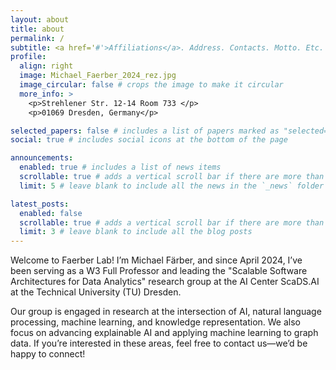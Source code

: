 ```yaml
---
layout: about
title: about
permalink: /
subtitle: <a href='#'>Affiliations</a>. Address. Contacts. Motto. Etc.
profile:
  align: right
  image: Michael_Faerber_2024_rez.jpg
  image_circular: false # crops the image to make it circular
  more_info: >
    <p>Strehlener Str. 12-14 Room 733 </p>
    <p>01069 Dresden, Germany</p>

selected_papers: false # includes a list of papers marked as "selected={true}"
social: true # includes social icons at the bottom of the page

announcements:
  enabled: true # includes a list of news items
  scrollable: true # adds a vertical scroll bar if there are more than 3 news items
  limit: 5 # leave blank to include all the news in the `_news` folder

latest_posts:
  enabled: false
  scrollable: true # adds a vertical scroll bar if there are more than 3 new posts items
  limit: 3 # leave blank to include all the blog posts
---
```


Welcome to Faerber Lab! I’m Michael Färber, and since April 2024, I’ve been serving as a W3 Full Professor and leading the "Scalable Software Architectures for Data Analytics" research group at the AI Center ScaDS.AI at the Technical University (TU) Dresden.

Our group is engaged in research at the intersection of AI, natural language processing, machine learning, and knowledge representation. We also focus on advancing explainable AI and applying machine learning to graph data. If you’re interested in these areas, feel free to contact us—we’d be happy to connect!
